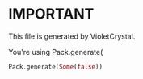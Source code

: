 
# IMPORTANT

This file is generated by VioletCrystal.

You're using Pack.generate(
```rust
Pack.generate(Some(false))
```